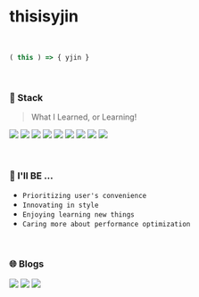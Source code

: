 # thisisyjin

<br>

```js
( this ) => { yjin }
```

<br>


### 🚀 Stack
> What I Learned, or Learning!
> 
<a href="#" target="_blank"><img src="https://img.shields.io/badge/JavaScript-F7DF1E?style=flat-square&logo=JavaScript&logoColor=white"/></a> 
<a href="#" target="_blank"><img src="https://img.shields.io/badge/TypeScript-3178C6?style=flat-square&logo=TypeScript&logoColor=white"/></a> 
<a href="#" target="_blank"><img src="https://img.shields.io/badge/Node.js-339933?style=flat-square&logo=Node.js&logoColor=white"/></a> 
<a href="#" target="_blank"><img src="https://img.shields.io/badge/React-61DAFB?style=flat-square&logo=React&logoColor=white"/></a> 
<a href="#" target="_blank"><img src="https://img.shields.io/badge/Webpack-8DD6F9?style=flat-square&logo=Webpack&logoColor=white"/></a> 
<a href="#" target="_blank"><img src="https://img.shields.io/badge/Vue.js-4FC08D?style=flat-square&logo=Vue.js&logoColor=white"/></a> 
<a href="#" target="_blank"><img src="https://img.shields.io/badge/Next.js-111111?style=flat-square&logo=Next.js&logoColor=white"/></a> 
<a href="#" target="_blank"><img src="https://img.shields.io/badge/SCSS-CC6699?style=flat-square&logo=Sass&logoColor=white"/></a> 
<a href="#" target="_blank"><img src="https://img.shields.io/badge/BootStrap-7952B3?style=flat-square&logo=Bootstrap&logoColor=white"/></a> 



<br>

### 🌟 I'll BE ... 

- `Prioritizing user's convenience` 
-  `Innovating in style` 
-  `Enjoying learning new things` 
-  `Caring more about performance optimization`


<br>

### 🌐 Blogs
<a href="https://velog.io/@thisisyjin" target="_blank"><img src="https://img.shields.io/badge/Velog-20C997?style=flat-square&logo=velog&logoColor=white"/></a> 
<a href="https://mywebproject.tistory.com/" target="_blank"><img src="https://img.shields.io/badge/Tistory-0066ff?style=flat-square&logo=Storyblok&logoColor=white"/></a>
<a href="https://blog.naver.com/hnesb970" target="_blank"><img src="https://img.shields.io/badge/Naver-03C75A?style=flat-square&logo=Naver&logoColor=white"/></a>






